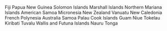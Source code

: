 Fiji
Papua New Guinea
Solomon Islands
Marshall Islands
Northern Mariana Islands
American Samoa
Micronesia
New Zealand
Vanuatu
New Caledonia
French Polynesia
Australia
Samoa
Palau
Cook Islands
Guam
Niue
Tokelau
Kiribati
Tuvalu
Wallis and Futuna Islands
Nauru
Tonga